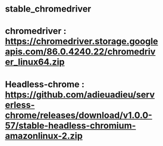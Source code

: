 # stable_chromedriver
# chromedriver : https://chromedriver.storage.googleapis.com/86.0.4240.22/chromedriver_linux64.zip
# Headless-chrome : https://github.com/adieuadieu/serverless-chrome/releases/download/v1.0.0-57/stable-headless-chromium-amazonlinux-2.zip
